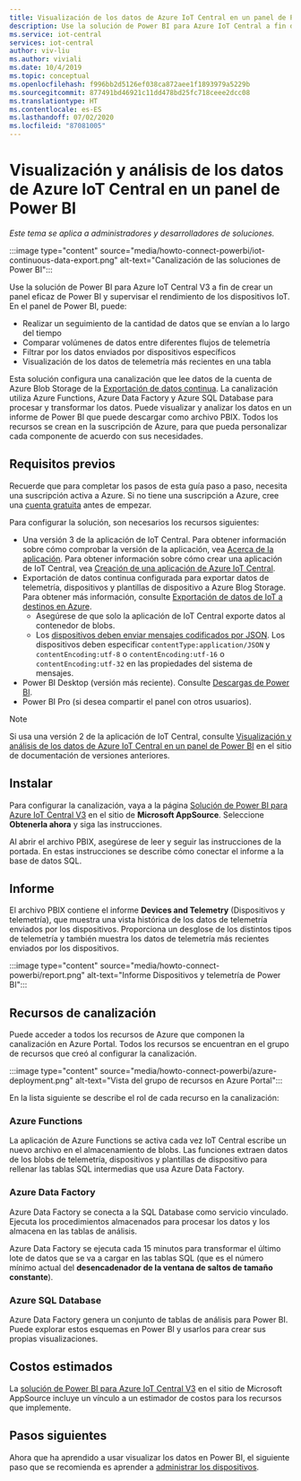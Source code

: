 ```yaml
---
title: Visualización de los datos de Azure IoT Central en un panel de Power BI | Microsoft Docs
description: Use la solución de Power BI para Azure IoT Central a fin de visualizar y analizar los datos de IoT Central.
ms.service: iot-central
services: iot-central
author: viv-liu
ms.author: viviali
ms.date: 10/4/2019
ms.topic: conceptual
ms.openlocfilehash: f996bb2d5126ef038ca872aee1f1893979a5229b
ms.sourcegitcommit: 877491bd46921c11dd478bd25fc718ceee2dcc08
ms.translationtype: HT
ms.contentlocale: es-ES
ms.lasthandoff: 07/02/2020
ms.locfileid: "87081005"
---
```

# <a name="visualize-and-analyze-your-azure-iot-central-data-in-a-power-bi-dashboard"></a>Visualización y análisis de los datos de Azure IoT Central en un panel de Power BI

*Este tema se aplica a administradores y desarrolladores de soluciones.*

:::image type="content" source="media/howto-connect-powerbi/iot-continuous-data-export.png" alt-text="Canalización de las soluciones de Power BI":::

Use la solución de Power BI para Azure IoT Central V3 a fin de crear un panel eficaz de Power BI y supervisar el rendimiento de los dispositivos IoT. En el panel de Power BI, puede:

- Realizar un seguimiento de la cantidad de datos que se envían a lo largo del tiempo
- Comparar volúmenes de datos entre diferentes flujos de telemetría
- Filtrar por los datos enviados por dispositivos específicos
- Visualización de los datos de telemetría más recientes en una tabla

Esta solución configura una canalización que lee datos de la cuenta de Azure Blob Storage de la [Exportación de datos continua](howto-export-data-blob-storage.md). La canalización utiliza Azure Functions, Azure Data Factory y Azure SQL Database para procesar y transformar los datos. Puede visualizar y analizar los datos en un informe de Power BI que puede descargar como archivo PBIX. Todos los recursos se crean en la suscripción de Azure, para que pueda personalizar cada componente de acuerdo con sus necesidades.

## <a name="prerequisites"></a>Requisitos previos

Recuerde que para completar los pasos de esta guía paso a paso, necesita una suscripción activa a Azure. Si no tiene una suscripción a Azure, cree una [cuenta gratuita](https://azure.microsoft.com/free/?WT.mc_id=A261C142F) antes de empezar.

Para configurar la solución, son necesarios los recursos siguientes:

- Una versión 3 de la aplicación de IoT Central. Para obtener información sobre cómo comprobar la versión de la aplicación, vea [Acerca de la aplicación](./howto-get-app-info.md). Para obtener información sobre cómo crear una aplicación de IoT Central, vea [Creación de una aplicación de Azure IoT Central](./quick-deploy-iot-central.md).
- Exportación de datos continua configurada para exportar datos de telemetría, dispositivos y plantillas de dispositivo a Azure Blog Storage. Para obtener más información, consulte [Exportación de datos de IoT a destinos en Azure](howto-export-data.md).
  - Asegúrese de que solo la aplicación de IoT Central exporte datos al contenedor de blobs.
  - Los [dispositivos deben enviar mensajes codificados por JSON](../../iot-hub/iot-hub-devguide-messages-d2c.md). Los dispositivos deben especificar `contentType:application/JSON` y `contentEncoding:utf-8` o `contentEncoding:utf-16` o `contentEncoding:utf-32` en las propiedades del sistema de mensajes.
- Power BI Desktop (versión más reciente). Consulte [Descargas de Power BI](https://powerbi.microsoft.com/downloads/).
- Power BI Pro (si desea compartir el panel con otros usuarios).

> [!NOTE]
> Si usa una versión 2 de la aplicación de IoT Central, consulte [Visualización y análisis de los datos de Azure IoT Central en un panel de Power BI](https://docs.microsoft.com/previous-versions/azure/iot-central/core/howto-connect-powerbi) en el sitio de documentación de versiones anteriores.

## <a name="install"></a>Instalar

Para configurar la canalización, vaya a la página [Solución de Power BI para Azure IoT Central V3](https://appsource.microsoft.com/product/web-apps/iot-central.power-bi-solution-iot-central) en el sitio de **Microsoft AppSource**. Seleccione **Obtenerla ahora** y siga las instrucciones.

Al abrir el archivo PBIX, asegúrese de leer y seguir las instrucciones de la portada. En estas instrucciones se describe cómo conectar el informe a la base de datos SQL.

## <a name="report"></a>Informe

El archivo PBIX contiene el informe **Devices and Telemetry** (Dispositivos y telemetría), que muestra una vista histórica de los datos de telemetría enviados por los dispositivos. Proporciona un desglose de los distintos tipos de telemetría y también muestra los datos de telemetría más recientes enviados por los dispositivos.

:::image type="content" source="media/howto-connect-powerbi/report.png" alt-text="Informe Dispositivos y telemetría de Power BI":::

## <a name="pipeline-resources"></a>Recursos de canalización

Puede acceder a todos los recursos de Azure que componen la canalización en Azure Portal. Todos los recursos se encuentran en el grupo de recursos que creó al configurar la canalización.

:::image type="content" source="media/howto-connect-powerbi/azure-deployment.png" alt-text="Vista del grupo de recursos en Azure Portal":::

En la lista siguiente se describe el rol de cada recurso en la canalización:

### <a name="azure-functions"></a>Azure Functions

La aplicación de Azure Functions se activa cada vez IoT Central escribe un nuevo archivo en el almacenamiento de blobs. Las funciones extraen datos de los blobs de telemetría, dispositivos y plantillas de dispositivo para rellenar las tablas SQL intermedias que usa Azure Data Factory.

### <a name="azure-data-factory"></a>Azure Data Factory

Azure Data Factory se conecta a la SQL Database como servicio vinculado. Ejecuta los procedimientos almacenados para procesar los datos y los almacena en las tablas de análisis.

Azure Data Factory se ejecuta cada 15 minutos para transformar el último lote de datos que se va a cargar en las tablas SQL (que es el número mínimo actual del **desencadenador de la ventana de saltos de tamaño constante**).

### <a name="azure-sql-database"></a>Azure SQL Database

Azure Data Factory genera un conjunto de tablas de análisis para Power BI. Puede explorar estos esquemas en Power BI y usarlos para crear sus propias visualizaciones.

## <a name="estimated-costs"></a>Costos estimados

La [solución de Power BI para Azure IoT Central V3](https://appsource.microsoft.com/product/web-apps/iot-central.power-bi-solution-iot-central) en el sitio de Microsoft AppSource incluye un vínculo a un estimador de costos para los recursos que implemente.

## <a name="next-steps"></a>Pasos siguientes

Ahora que ha aprendido a usar visualizar los datos en Power BI, el siguiente paso que se recomienda es aprender a [administrar los dispositivos](howto-manage-devices.md).
